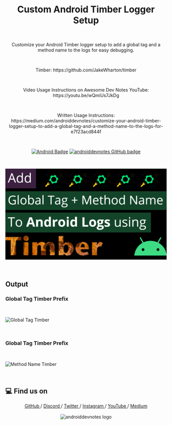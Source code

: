 <h1 align="center">Custom Android Timber Logger Setup</h1></br>

<p align="center">
Customize your Android Timber logger setup to add a global tag and a method name to the logs for easy debugging.
</p>
<br>

<p align="center">
Timber: https://github.com/JakeWharton/timber
</p>
<br>

<p align="center">
Video Usage Instructions on Awesome Dev Notes YouTube: https://youtu.be/wQmiUs7JkDg
</p>

<br>

<p align="center">
Written Usage Instructions: https://medium.com/androiddevnotes/customize-your-android-timber-logger-setup-to-add-a-global-tag-and-a-method-name-to-the-logs-for-e7f23acd844f
</p>

<br>

<p align="center">
  <a href="#"><img alt="Android Badge" src="https://badgen.net/badge/OS/Android?icon=https://raw.githubusercontent.com/androiddevnotes/learn-jetpack-compose-android/master/assets/android.svg&color=3ddc84"/></a>
  <a href="https://github.com/androiddevnotes"><img alt="androiddevnotes GitHub badge" src="https://badgen.net/badge/GitHub/androiddevnotes?icon=github&color=24292e"/></a>

</p>

<br>
<p align="center">
<img src="assets/timber_androiddevnotes.png" alt="Timber awesomedevnotes - androiddevnotes youtube thumbnail"></img>
</p>

<br>

## Output

### Global Tag Timber Prefix

<br>

![Global Tag Timber](https://miro.medium.com/max/963/1*5ysTevtqDyjdNpLO_kqEyA.png)

<br>

### Global Tag Timber Prefix

<br>

![Method Name Timber](https://miro.medium.com/max/963/1*odd4cVgc5O-5gigcl5fbfw.png)

<br>

## :computer: Find us on

<div align="center">
	<a href="https://github.com/androiddevnotes"> GitHub </a> / <a href="https://discord.gg/vBnEhuC"> Discord </a> / <a href="https://twitter.com/androiddevnotes"> Twitter </a> / <a href="https://www.instagram.com/androiddevnotes"> Instagram </a> / <a href="https://www.youtube.com/channel/UCQATLaT0xKkSm-KKVQzpu0Q"> YouTube </a> / <a href="https://medium.com/@androiddevnotes"> Medium </a>
	<br><br>
    <img width="320px" src="https://raw.githubusercontent.com/androiddevnotes/androiddevnotes/master/assets/androiddevnotes.png" alt="androiddevnotes logo"></img>
</div>